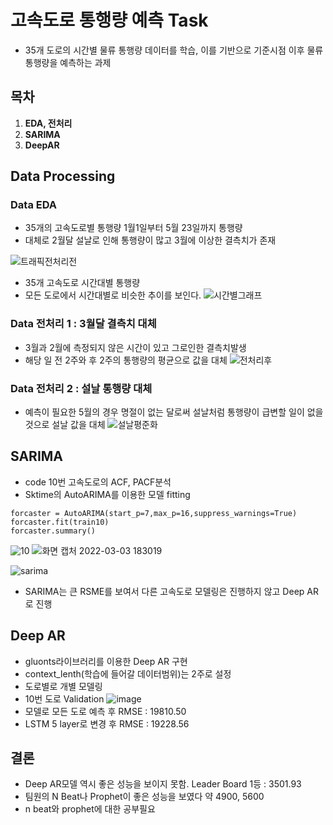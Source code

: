# 고속도로 통행량 예측 Task
* 35개 도로의 시간별 물류 통행량 데이터를 학습, 이를 기반으로 기준시점 이후 물류 통행량을 예측하는 과제
## 목차
1. **EDA, 전처리**
2. **SARIMA**
3. **DeepAR**

## Data Processing
### Data EDA
* 35개의 고속도로별 통행량 1월1일부터 5월 23일까지 통행량
* 대체로 2월달 설날로 인해 통행량이 많고 3월에 이상한 결측치가 존재

![트래픽전처리전](https://user-images.githubusercontent.com/70123707/156531981-e1d18d35-b6b4-4bb9-a298-0bd48d342dae.png)

* 35개 고속도로 시간대별 통행량
* 모든 도로에서 시간대별로 비슷한 추이를 보인다.
![시간별그래프](https://user-images.githubusercontent.com/70123707/156532373-b7440909-e548-4375-ad01-336e57f54c9e.png)
### Data 전처리 1 : 3월달 결측치 대체
* 3월과 2월에 측정되지 않은 시간이 있고 그로인한 결측치발생
* 해당 일 전 2주와 후 2주의 통행량의 평균으로 값을 대체
![전처리후](https://user-images.githubusercontent.com/70123707/156532603-0a8713c4-631f-4bea-a910-951e3225b5ec.png)
### Data 전처리 2 : 설날 통행량 대체
* 예측이 필요한 5월의 경우 명절이 없는 달로써 설날처럼 통행량이 급변할 일이 없을 것으로 설날 값을 대체
![설날평준화](https://user-images.githubusercontent.com/70123707/156532832-a2222c3c-5183-4b68-81e3-8dd0a3257c75.png)

## SARIMA
* code 10번 고속도로의 ACF, PACF분석
* Sktime의 AutoARIMA를 이용한 모델 fitting
```
forcaster = AutoARIMA(start_p=7,max_p=16,suppress_warnings=True)
forcaster.fit(train10)
forcaster.summary()
```
![10](https://user-images.githubusercontent.com/70123707/156535917-16d749c6-10af-439e-988e-31d56a7a3ec7.png)
![화면 캡처 2022-03-03 183019](https://user-images.githubusercontent.com/70123707/156536493-de8d4a47-3c91-4273-a1d6-ce5f99e09c70.png)


![sarima](https://user-images.githubusercontent.com/70123707/156543702-dce4bc5c-f52c-4405-b2e5-dddb5831a153.png)
* SARIMA는 큰 RSME를 보여서 다른 고속도로 모델링은 진행하지 않고 Deep AR로 진행

## Deep AR
* gluonts라이브러리를 이용한 Deep AR 구현
* context_lenth(학습에 들어갈 데이터범위)는 2주로 설정
* 도로별로 개별 모델링
* 10번 도로 Validation
![image](https://user-images.githubusercontent.com/70123707/156546198-ee0c7407-573a-4b5c-8be5-1abdc57be005.png)
* 모델로 모든 도로 예측 후 RMSE : 19810.50
* LSTM 5 layer로 변경 후 RMSE : 19228.56
## 결론
* Deep AR모델 역시 좋은 성능을 보이지 못함. Leader Board 1등 : 3501.93
* 팀원의 N Beat나 Prophet이 좋은 성능을 보였다 약 4900, 5600
* n beat와 prophet에 대한 공부필요
